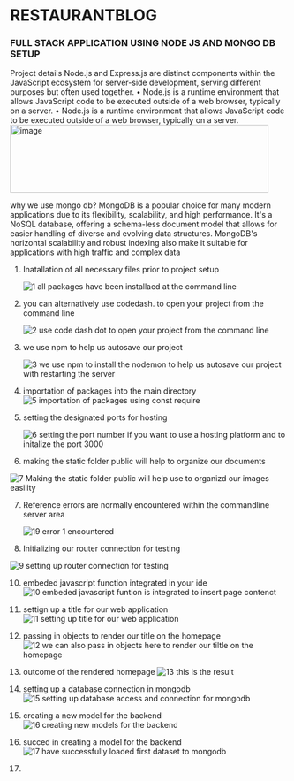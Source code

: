 # RESTAURANTBLOG
### FULL STACK APPLICATION USING NODE JS AND MONGO DB SETUP

Project details
Node.js and Express.js are distinct components within the JavaScript ecosystem for server-side development, serving different purposes but often used together.
•	Node.js is a runtime environment that allows JavaScript code to be executed outside of a web browser, typically on a server.
•	Node.js is a runtime environment that allows JavaScript code to be executed outside of a web browser, typically on a server.
<img width="468" height="123" alt="image" src="https://github.com/user-attachments/assets/d31521b8-18b6-4f0d-9a6e-18fe4beebcbd" />

why we use mongo db?
MongoDB is a popular choice for many modern applications due to its flexibility, scalability, and high performance. It's a NoSQL database, offering a schema-less document model that allows for easier handling of diverse and evolving data structures. MongoDB's horizontal scalability and robust indexing also make it suitable for applications with high traffic and complex data
1. Inatallation of all necessary files prior to project setup

   ![1  all packages have been installaed at the command line](https://github.com/user-attachments/assets/fcafb803-f8eb-47bd-9d2a-a67b67b331cc)

2. you can alternatively use codedash. to open your project from the command line

   ![2  use code dash dot to open your project from the command line](https://github.com/user-attachments/assets/87a510fe-44ca-4ef7-8f41-8588f61a81fe)

3. we use npm to help us autosave our project

   ![3  we use npm to install the nodemon to help us autosave our project with restarting the server](https://github.com/user-attachments/assets/d2984b64-394f-4739-8d5b-8377a9253c06)

4.  importation of packages into the main directory
   ![5  importation of packages using const require](https://github.com/user-attachments/assets/3d6b56e3-4fbc-47f3-ad2b-9564e1cbaea0)
5. setting the designated ports for hosting

   ![6  setting the port number if you want to use a hosting platform and to initalize the port 3000](https://github.com/user-attachments/assets/f2d265ad-a60e-4bf0-8037-854bf7d395bd)

6. making the static folder public will help to organize our documents

![7  Making the static folder public will help use to organizd our images easility](https://github.com/user-attachments/assets/550a39c4-079f-46ff-921b-d763c11f1098)

7. Reference errors are normally encountered within the commandline server area

   ![19 error 1 encountered](https://github.com/user-attachments/assets/4360ccfa-c7c1-4986-b7ff-b7e674f0ba3c)

8. Initializing our router connection for testing
    
![9  setting up router connection for testing](https://github.com/user-attachments/assets/2ed270e8-da5d-4123-a8e7-12d7b494d0c6)

10. embeded javascript function integrated in your ide
![10  embeded javascript funtion is integrated to insert page contenct](https://github.com/user-attachments/assets/74fbfba2-3086-4e4b-b0f6-4b246e3b2e94)

11.   settign up a title for our web application
     ![11  setting up title for our web application](https://github.com/user-attachments/assets/84c9eb6b-d6f6-49b9-9458-7623565c368d)

12. passing in objects to render our title on the homepage
    ![12  we can also pass in objects here to render our tiltle on the homepage](https://github.com/user-attachments/assets/91b887de-365c-4c43-85d1-a30ab994570d)

13. outcome of the rendered homepage
![13 this is the result](https://github.com/user-attachments/assets/f1e13056-6b0f-455c-9302-428c27c15244)

14. setting up a database connection in mongodb
    ![15  setting up database access and connection for mongodb](https://github.com/user-attachments/assets/0bd36349-77d4-4a44-bcd6-b7d1706536f5)

15.  creating a new model for the backend
    ![16  creating new models for the backend](https://github.com/user-attachments/assets/db4536ad-7d22-4bae-9a11-b35e0bda6532)

16. succed in creating a model for the backend
    ![17  have successfully loaded first dataset to mongodb](https://github.com/user-attachments/assets/e4de235c-6586-4771-a283-4aa1b5d4f456)

17.


